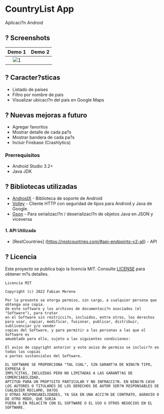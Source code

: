 # CountryList App
Aplicaci?n Android

## ? Screenshots
| Demo 1 | Demo 2 |
|:-:|:-:|
| ![1](demo/demo-1.gif?raw=true) |


## ? Caracter?sticas
*   Listado de paises
*   Filtro por nombre de pais
*   Visualizar ubicaci?n del pais en Google Maps

## ? Nuevas mejoras a futuro
*   Agregar favoritos
*   Mostrar detalle de cada pa?s
*   Mostrar bandera de cada pa?s    
*   Incluir Firebase (Crashlytics)

### Prerrequisitos
*   Android Studio 3.2+
*   Java JDK


## ? Bibliotecas utilizadas
*   [AndroidX](https://developer.android.com/jetpack/androidx/) - Biblioteca de soporte de Android
*   [Volley](https://github.com/google/volley) - Cliente HTTP con seguridad de tipos para Android y Java de Google.
*   [Gson](https://github.com/google/gson) - Para serializaci?n / deserializaci?n de objetos Java en JSON y viceversa

#### 1. API Utilizada
*   [RestCountries] (https://restcountries.com/#api-endpoints-v2-all) - API

## ? Licencia
Este proyecto se publica bajo la licencia MIT.
Consulte [LICENSE](./LICENSE) para obtener m?s detalles.

```
Licencia MIT

Copyright (c) 2022 Fabian Moreno

Por la presente se otorga permiso, sin cargo, a cualquier persona que obtenga una copia.
de este software y los archivos de documentaci?n asociados (el "Software"), para tratar
en el Software sin restricci?n, incluidos, entre otros, los derechos
para usar, copiar, modificar, fusionar, publicar, distribuir, sublicenciar y/o vender
copias del Software, y para permitir a las personas a las que el Software es
amueblado para ello, sujeto a las siguientes condiciones:

El aviso de copyright anterior y este aviso de permiso se incluir?n en todas las copias 
o partes sustanciales del Software.

EL SOFTWARE SE PROPORCIONA "TAL CUAL", SIN GARANT?A DE NING?N TIPO, EXPRESA O
IMPL?CITAS, INCLUIDAS PERO NO LIMITADAS A LAS GARANT?AS DE COMERCIABILIDAD,
APTITUD PARA UN PROP?SITO PARTICULAR Y NO INFRACCI?N. EN NING?N CASO
LOS AUTORES O TITULARES DE LOS DERECHOS DE AUTOR SER?N RESPONSABLES DE CUALQUIER RECLAMO, DA?OS 
U OTRAS RESPONSABILIDADES, YA SEA EN UNA ACCI?N DE CONTRATO, AGRAVIO O DE OTRO MODO, QUE SURJA 
FUERA O EN RELACI?N CON EL SOFTWARE O EL USO U OTROS NEGOCIOS EN EL SOFTWARE.